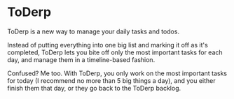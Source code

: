 ToDerp
===========

ToDerp is a new way to manage your daily tasks and todos.

Instead of putting everything into one big list and marking it off as it's completed, ToDerp lets you bite off only the most important tasks for each day, and manage them in a timeline-based fashion.

Confused? Me too. With ToDerp, you only work on the most important tasks for today (I recommend no more than 5 big things a day), and you either finish them that day, or they go back to the ToDerp backlog.
